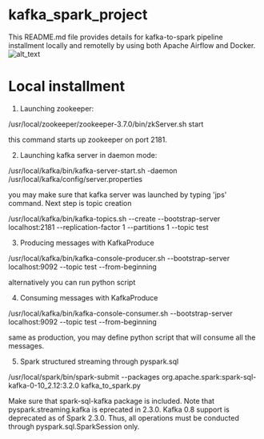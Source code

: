 # kafka_spark_project
This README.md file provides details for kafka-to-spark pipeline installment locally and remotelly by using both Apache Airflow and Docker.
![alt_text](https://github.com/Gitnuts/kafka_spark_project/blob/main/schema.png)

# Local installment

1) Launching zookeeper:

/usr/local/zookeeper/zookeeper-3.7.0/bin/zkServer.sh start

this command starts up zookeeper on port 2181.

2) Launching kafka server in daemon mode:

/usr/local/kafka/bin/kafka-server-start.sh -daemon /usr/local/kafka/config/server.properties

you may make sure that kafka server was launched by typing 'jps' command. Next step is topic creation

/usr/local/kafka/bin/kafka-topics.sh --create --bootstrap-server localhost:2181 --replication-factor 1 --partitions 1 --topic test

3) Producing messages with KafkaProduce

/usr/local/kafka/bin/kafka-console-producer.sh --bootstrap-server localhost:9092 --topic test --from-beginning

alternatively you can run python script 

4) Consuming messages with KafkaProduce

/usr/local/kafka/bin/kafka-console-consumer.sh --bootstrap-server localhost:9092 --topic test --from-beginning

same as production, you may define python script that will consume all the messages.

5) Spark structured streaming through pyspark.sql

/usr/local/spark/bin/spark-submit --packages org.apache.spark:spark-sql-kafka-0-10_2.12:3.2.0  kafka_to_spark.py

Make sure that spark-sql-kafka package is included. Note that pyspark.streaming.kafka is eprecated in 2.3.0. Kafka 0.8 support is deprecated as of Spark 2.3.0. Thus, all operations must be conducted through pyspark.sql.SparkSession only.



